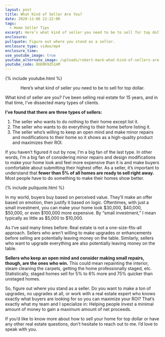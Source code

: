 ```yaml
---
layout: post
title: What Kind of Seller Are You?
date: 2020-11-06 22:22:00
tags:
  - Home Seller Tips
excerpt: Here’s what kind of seller you need to be to sell for top dollar.
enclosure:
pullquote: Figure out where you stand as a seller.
enclosure_type: video/mp4
enclosure_time:
use_youtube_image: true
youtube_alternate_image: /uploads/robert-mack-what-kind-of-sellers-are-you-yt.jpg
youtube_code: 8bD8K9Zh1mM
---
```


{% include youtube.html %}

<p style="text-align:center">Here’s what kind of seller you need to be to sell for top dollar.</p>

What kind of seller are you? I’ve been selling real estate for 15 years, and in that time, I’ve dissected many types of clients.&nbsp;

**I’ve found that there are three types of sellers:**

1. The seller who wants to do nothing to their home except list it.&nbsp;
2. The seller who wants to do everything to their home before listing it.
3. The seller who’s willing to keep an open mind and make minor repairs and modifications to their home so it shows as a high-quality product and maximizes their ROI.

If you haven’t figured it out by now, I’m a big fan of the last type. In other words, I’m a big fan of considering minor repairs and design modifications to make your home look and feel more expensive than it is and make buyers comfortable about submitting their highest offer. As a seller, it’s important to understand that **fewer than 5% of all homes are ready to sell right away.** Most people have to do something to make their homes show better.&nbsp;

{% include pullquote.html %}

In my world, buyers buy based on perceived value. They’ll make an offer based on emotion, then justify it based on logic. Oftentimes, with just a small investment, you can make your home look $30,000, $40,000, $50,000, or even $100,000 more expensive. By “small investment,” I mean typically as little as $5,000 to $10,000.&nbsp;

As I’ve said many times before: Real estate is not a one-size-fits-all approach. Sellers who aren’t willing to make upgrades or enhancements before selling are potentially leaving money on the table. Similarly, sellers who want to upgrade everything are also potentially leaving money on the table.&nbsp;

**Sellers who keep an open mind and consider making small repairs, though, are the ones who win.** This could mean repainting the interior, steam cleaning the carpets, getting the home professionally staged, etc. Statistically, staged homes sell for 5% to 6% more and 75% quicker than unstaged homes.&nbsp;

So, figure out where you stand as a seller. Do you want to make a ton of upgrades, no upgrades at all, or work with a real estate expert who knows exactly what buyers are looking for so you can maximize your ROI? That’s exactly what my team and I specialize in: Helping people invest a minimal amount of money to gain a maximum amount of net proceeds.&nbsp;

If you’d like to know more about how to sell your home for top dollar or have any other real estate questions, don’t hesitate to reach out to me. I’d love to speak with you.